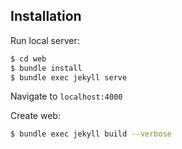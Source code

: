 ## Installation

Run local server:

```bash
$ cd web
$ bundle install
$ bundle exec jekyll serve
```
Navigate to `localhost:4000`

Create web:

```bash
$ bundle exec jekyll build --verbose
```

